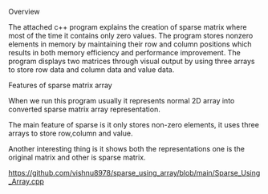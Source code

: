 Overview

The attached c++ program explains the creation of sparse matrix where most of the time it contains only zero values. The program stores nonzero elements in memory by maintaining their row and column positions which results in both memory efficiency and performance improvement. The program displays two matrices through visual output by using three arrays to store row data and column data and value data.

Features of sparse matrix array

When we run this program usually it represents normal 2D array into converted sparse matrix array representation.

The main feature of sparse is it only stores non-zero elements, it uses three arrays to store row,column and value.

Another interesting thing is it shows both the representations one is the original matrix and other is sparse matrix.




https://github.com/vishnu8978/sparse_using_array/blob/main/Sparse_Using_Array.cpp
